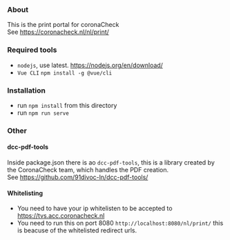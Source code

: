 ### About
This is the print portal for coronaCheck  
See https://coronacheck.nl/nl/print/

### Required tools
- `nodejs`, use latest. https://nodejs.org/en/download/
- `Vue CLI` `npm install -g @vue/cli`
  
### Installation
- run `npm install` from this directory
- run `npm run serve`

### Other

#### dcc-pdf-tools
Inside package.json there is ao `dcc-pdf-tools`, this is a library 
created by the CoronaCheck team, which handles the PDF creation.  
See https://github.com/91divoc-ln/dcc-pdf-tools/

#### Whitelisting
- You need to have your ip whitelisten to be accepted to https://tvs.acc.coronacheck.nl
- You need to run this on port 8080 `http://localhost:8080/nl/print/` this is beacuse
  of the whitelisted redirect urls.